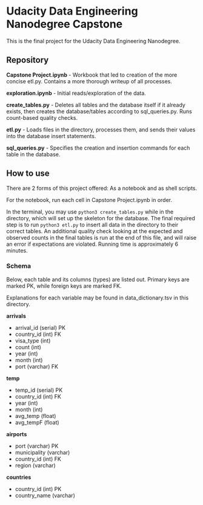 # Udacity Data Engineering Nanodegree Capstone
This is the final project for the Udacity Data Engineering Nanodegree.

## Repository
**Capstone Project.ipynb** - Workbook that led to creation of the more concise etl.py. Contains a more thorough writeup of all processes.

**exploration.ipynb** - Initial reads/exploration of the data.

**create_tables.py** - Deletes all tables and the database itself if it already exists, then creates the database/tables according to sql_queries.py. Runs count-based quality checks.

**etl.py** - Loads files in the directory, processes them, and sends their values into the database insert statements.

**sql_queries.py** - Specifies the creation and insertion commands for each table in the database.

## How to use
There are 2 forms of this project offered: As a notebook and as shell scripts. 

For the notebook, run each cell in Capstone Project.ipynb in order. 

In the terminal, you may use `python3 create_tables.py` while in the directory, which will set up the skeleton for the database. The final required step is to run `python3 etl.py` to insert all data in the directory to their correct tables. An additional quality check looking at the expected and observed counts in the final tables is run at the end of this file, and will raise an error if expectations are violated. Running time is approximately 6 minutes.


### Schema

Below, each table and its columns (types) are listed out. Primary keys are marked PK, while foreign keys are marked FK.

Explanations for each variable may be found in data_dictionary.tsv in this directory.

**arrivals**
  - arrival_id (serial) PK
  - country_id (int) FK
  - visa_type (int)
  - count (int)
  - year (int)
  - month (int)
  - port (varchar) FK
    
**temp**
  - temp_id (serial) PK 
  - country_id (int) FK
  - year (int)
  - month (int)
  - avg_temp (float)
  - avg_tempF (float)
    
**airports**
  - port (varchar) PK
  - municipality (varchar)
  - country_id (int) FK
  - region (varchar)

**countries**
  - country_id (int) PK 
  - country_name (varchar)

